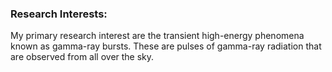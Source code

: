 ### Research Interests:

My primary research interest are the transient high-energy phenomena known as gamma-ray bursts. These are pulses of gamma-ray radiation that are observed from all over the sky. 
